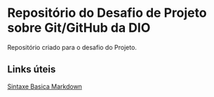 # Repositório do Desafio de Projeto sobre Git/GitHub da DIO
Repositório criado para o desafio do Projeto.

## Links úteis
[Sintaxe Basica Markdown](https://www.markdownguide.org/basic-syntax/)

